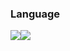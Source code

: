 ### Language
<img src="https://img.shields.io/badge/python-3776AB?style=flat-square&logo=python&logoColor=white"/><img src="https://img.shields.io/badge/cplusplus-00599C?style=flat-square&logo=cplusplus&logoColor=white"/>


<!--
**elephant0302/elephant0302** is a ✨ _special_ ✨ repository because its `README.md` (this file) appears on your GitHub profile.

Here are some ideas to get you started:

- 🔭 I’m currently working on ...
- 🌱 I’m currently learning ...
- 👯 I’m looking to collaborate on ...
- 🤔 I’m looking for help with ...x
- 💬 Ask me about ...
- 📫 How to reach me: ...
- 😄 Pronouns: ...
- ⚡ Fun fact: ...
-->
